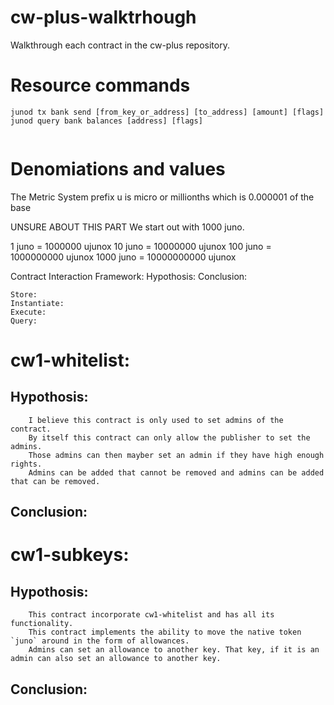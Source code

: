 # cw-plus-walktrhough
Walkthrough each contract in the cw-plus repository.


# Resource commands
```
junod tx bank send [from_key_or_address] [to_address] [amount] [flags]
junod query bank balances [address] [flags]


```
# Denomiations and values
The Metric System prefix u is micro or millionths which is 0.000001 of the base

UNSURE ABOUT THIS PART
We start out with 1000 juno.

1 juno = 1000000 ujunox
10 juno = 10000000 ujunox
100 juno = 1000000000 ujunox
1000 juno = 10000000000 ujunox



Contract Interaction Framework:
    Hypothosis:
    Conclusion:
    
    Store: 
    Instantiate:
    Execute:
    Query:





# cw1-whitelist:
## Hypothosis: 
        I believe this contract is only used to set admins of the contract.
        By itself this contract can only allow the publisher to set the admins. 
        Those admins can then mayber set an admin if they have high enough rights.
        Admins can be added that cannot be removed and admins can be added that can be removed.

## Conclusion:


# cw1-subkeys:
## Hypothosis:
        This contract incorporate cw1-whitelist and has all its functionality.
        This contract implements the ability to move the native token `juno` around in the form of allowances.
        Admins can set an allowance to another key. That key, if it is an admin can also set an allowance to another key.

## Conclusion:






